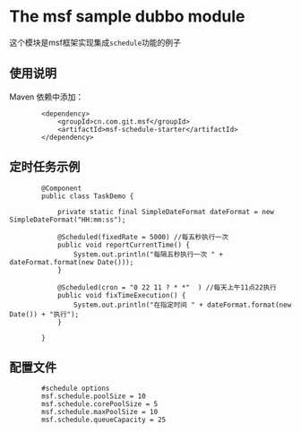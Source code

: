 # The msf sample dubbo module #
这个模块是msf框架实现集成`schedule`功能的例子


## 使用说明 ##

Maven 依赖中添加：

            <dependency>
                <groupId>cn.com.git.msf</groupId>
                <artifactId>msf-schedule-starter</artifactId>
            </dependency>


## 定时任务示例 ##

            @Component
            public class TaskDemo {

                private static final SimpleDateFormat dateFormat = new SimpleDateFormat("HH:mm:ss");

                @Scheduled(fixedRate = 5000) //每五秒执行一次
                public void reportCurrentTime() {
                    System.out.println("每隔五秒执行一次 " + dateFormat.format(new Date()));
                }

                @Scheduled(cron = "0 22 11 ? * *"  ) //每天上午11点22执行
                public void fixTimeExecution() {
                    System.out.println("在指定时间 " + dateFormat.format(new Date()) + "执行");
                }

            }

## 配置文件 ##

            #schedule options
            msf.schedule.poolSize = 10
            msf.schedule.corePoolSize = 5
            msf.schedule.maxPoolSize = 10
            msf.schedule.queueCapacity = 25